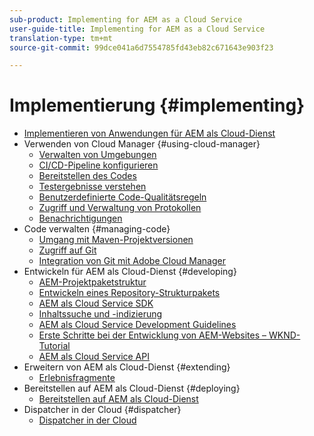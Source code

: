 ```yaml
---
sub-product: Implementing for AEM as a Cloud Service
user-guide-title: Implementing for AEM as a Cloud Service
translation-type: tm+mt
source-git-commit: 99dce041a6d7554785fd43eb82c671643e903f23

---
```



# Implementierung {#implementing}

+ [Implementieren von Anwendungen für AEM als Cloud-Dienst](/help/implementing/home.md)
+ Verwenden von Cloud Manager {#using-cloud-manager}
   + [Verwalten von Umgebungen](cloud-manager/manage-environments.md)
   + [CI/CD-Pipeline konfigurieren](cloud-manager/configure-pipeline.md)
   + [Bereitstellen des Codes](cloud-manager/deploy-code.md)
   + [Testergebnisse verstehen](cloud-manager/understand-test-results.md)
   + [Benutzerdefinierte Code-Qualitätsregeln](cloud-manager/custom-code-quality-rules.md)
   + [Zugriff und Verwaltung von Protokollen](cloud-manager/manage-logs.md)
   + [Benachrichtigungen](cloud-manager/notifications.md)
+ Code verwalten {#managing-code}
   + [Umgang mit Maven-Projektversionen](cloud-manager/project-version-handling.md)
   + [Zugriff auf Git](cloud-manager/accessing-git.md)
   + [Integration von Git mit Adobe Cloud Manager](cloud-manager/integrating-with-git.md)
+ Entwickeln für AEM als Cloud-Dienst {#developing}
   + [AEM-Projektpaketstruktur](developing/introduction/aem-project-content-package-structure.md)
   + [Entwickeln eines Repository-Strukturpakets](developing/introduction/repository-structure-package.md)
   + [AEM als Cloud Service SDK](developing/introduction/aem-as-a-cloud-service-sdk.md)
   + [Inhaltssuche und -indizierung](/help/operations/indexing.md)
   + [AEM als Cloud Service Development Guidelines](developing/introduction/development-guidelines.md)
   + [Erste Schritte bei der Entwicklung von AEM-Websites – WKND-Tutorial](developing/introduction/develop-wknd-tutorial.md)
   + [AEM als Cloud Service API](https://docs.adobe.com/content/help/en/experience-manager-cloud-service/implementing/developing/ref/javadoc/index.html)
+ Erweitern von AEM als Cloud-Dienst {#extending}
   + [Erlebnisfragmente](developing/extending/experience-fragments.md)
+ Bereitstellen auf AEM als Cloud-Dienst {#deploying}
   + [Bereitstellen auf AEM als Cloud-Dienst](deploying/overview.md)
+ Dispatcher in der Cloud {#dispatcher}
   + [Dispatcher in der Cloud](dispatcher/overview.md)
